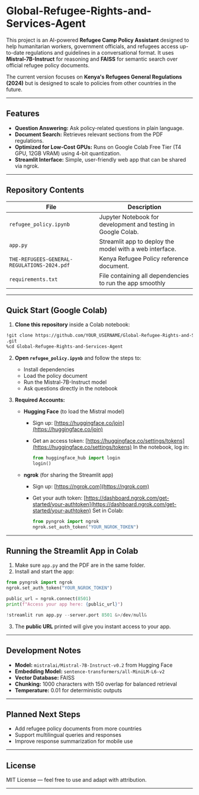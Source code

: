 # Global-Refugee-Rights-and-Services-Agent

This project is an AI-powered **Refugee Camp Policy Assistant** designed to help humanitarian workers, government officials, and refugees access up-to-date regulations and guidelines in a conversational format. It uses **Mistral-7B-Instruct** for reasoning and **FAISS** for semantic search over official refugee policy documents.

The current version focuses on **Kenya's Refugees General Regulations (2024)** but is designed to scale to policies from other countries in the future.

---

## **Features**

* **Question Answering:** Ask policy-related questions in plain language.
* **Document Search:** Retrieves relevant sections from the PDF regulations.
* **Optimized for Low-Cost GPUs:** Runs on Google Colab Free Tier (T4 GPU, 12GB VRAM) using 4-bit quantization.
* **Streamlit Interface:** Simple, user-friendly web app that can be shared via ngrok.

---

## **Repository Contents**

| File                                        | Description                                                   |
| ------------------------------------------- | ------------------------------------------------------------- |
| `refugee_policy.ipynb`                      | Jupyter Notebook for development and testing in Google Colab. |
| `app.py`                                    | Streamlit app to deploy the model with a web interface.       |
| `THE-REFUGEES-GENERAL-REGULATIONS-2024.pdf` | Kenya Refugee Policy reference document.                      |
|`requirements.txt`                           | File containing all dependencies to run the app smoothly      |

---

## **Quick Start (Google Colab)**

1. **Clone this repository** inside a Colab notebook:

```bash
!git clone https://github.com/YOUR_USERNAME/Global-Refugee-Rights-and-Services-Agent
.git
%cd Global-Refugee-Rights-and-Services-Agent

```

2. **Open `refugee_policy.ipynb`** and follow the steps to:

   * Install dependencies
   * Load the policy document
   * Run the Mistral-7B-Instruct model
   * Ask questions directly in the notebook

3. **Required Accounts:**

   * **Hugging Face** (to load the Mistral model)

     * Sign up: [https://huggingface.co/join](https://huggingface.co/join)
     * Get an access token: [https://huggingface.co/settings/tokens](https://huggingface.co/settings/tokens)
       In the notebook, log in:

       ```python
       from huggingface_hub import login
       login()
       ```
   * **ngrok** (for sharing the Streamlit app)

     * Sign up: [https://ngrok.com](https://ngrok.com)
     * Get your auth token: [https://dashboard.ngrok.com/get-started/your-authtoken](https://dashboard.ngrok.com/get-started/your-authtoken)
       Set in Colab:

       ```python
       from pyngrok import ngrok
       ngrok.set_auth_token("YOUR_NGROK_TOKEN")
       ```

---

## **Running the Streamlit App in Colab**

1. Make sure `app.py` and the PDF are in the same folder.
2. Install and start the app:

```python
from pyngrok import ngrok
ngrok.set_auth_token("YOUR_NGROK_TOKEN")

public_url = ngrok.connect(8501)
print(f"Access your app here: {public_url}")

!streamlit run app.py --server.port 8501 &>/dev/null&
```

3. The **public URL** printed will give you instant access to your app.

---

## **Development Notes**

* **Model:** `mistralai/Mistral-7B-Instruct-v0.2` from Hugging Face
* **Embedding Model:** `sentence-transformers/all-MiniLM-L6-v2`
* **Vector Database:** FAISS
* **Chunking:** 1000 characters with 150 overlap for balanced retrieval
* **Temperature:** 0.01 for deterministic outputs

---

## **Planned Next Steps**

* Add refugee policy documents from more countries
* Support multilingual queries and responses
* Improve response summarization for mobile use

---

## **License**

MIT License — feel free to use and adapt with attribution.

---

